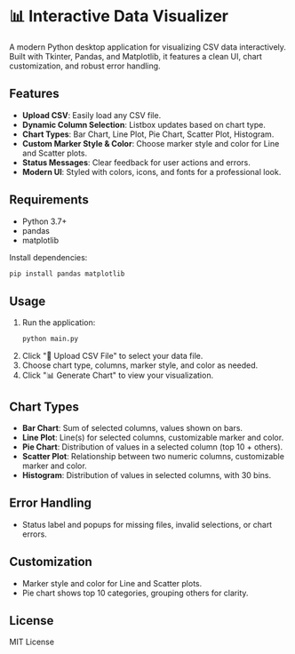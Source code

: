 
# 📊 Interactive Data Visualizer

A modern Python desktop application for visualizing CSV data interactively. Built with Tkinter, Pandas, and Matplotlib, it features a clean UI, chart customization, and robust error handling.

## Features
- **Upload CSV**: Easily load any CSV file.
- **Dynamic Column Selection**: Listbox updates based on chart type.
- **Chart Types**: Bar Chart, Line Plot, Pie Chart, Scatter Plot, Histogram.
- **Custom Marker Style & Color**: Choose marker style and color for Line and Scatter plots.
- **Status Messages**: Clear feedback for user actions and errors.
- **Modern UI**: Styled with colors, icons, and fonts for a professional look.

## Requirements
- Python 3.7+
- pandas
- matplotlib

Install dependencies:
```bash
pip install pandas matplotlib
```

## Usage
1. Run the application:
    ```bash
    python main.py
    ```
2. Click "📂 Upload CSV File" to select your data file.
3. Choose chart type, columns, marker style, and color as needed.
4. Click "📊 Generate Chart" to view your visualization.

## Chart Types
- **Bar Chart**: Sum of selected columns, values shown on bars.
- **Line Plot**: Line(s) for selected columns, customizable marker and color.
- **Pie Chart**: Distribution of values in a selected column (top 10 + others).
- **Scatter Plot**: Relationship between two numeric columns, customizable marker and color.
- **Histogram**: Distribution of values in selected columns, with 30 bins.

## Error Handling
- Status label and popups for missing files, invalid selections, or chart errors.

## Customization
- Marker style and color for Line and Scatter plots.
- Pie chart shows top 10 categories, grouping others for clarity.

## License
MIT License
